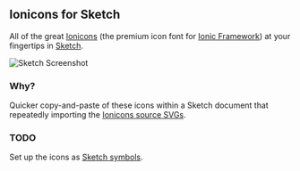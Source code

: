## Ionicons for Sketch

All of the great [Ionicons](http://ionicons.com) (the premium icon font for
[Ionic Framework](http://ionicframework.com/)) at your fingertips in
[Sketch](http://bohemiancoding.com/sketch/).

![Sketch Screenshot](http://f.cl.ly/items/0f42110T210G2T3p0l08/Screen%20Shot%202015-04-05%20at%201.38.16%20PM.png)

### Why?

Quicker copy-and-paste of these icons within a Sketch document that repeatedly
importing the [Ionicons source
SVGs](https://github.com/driftyco/ionicons/tree/master/src).

### TODO

Set up the icons as [Sketch
symbols](http://bohemiancoding.com/sketch/support/documentation/07-symbols/).
